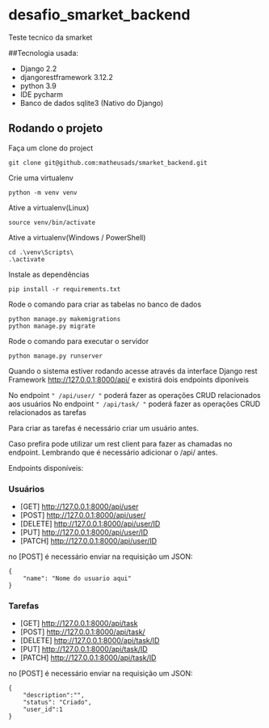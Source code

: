 # desafio_smarket_backend
Teste tecnico da smarket

##Tecnologia usada:
- Django 2.2
- djangorestframework 3.12.2
- python 3.9
- IDE pycharm
- Banco de dados sqlite3 (Nativo do Django)

## Rodando o projeto

Faça um clone do project
```
git clone git@github.com:matheusads/smarket_backend.git
```
Crie uma virtualenv
```
python -m venv venv
```

Ative a virtualenv(Linux)
```
source venv/bin/activate
```

Ative a virtualenv(Windows / PowerShell)
```
cd .\venv\Scripts\
.\activate
```

Instale as dependências
```
pip install -r requirements.txt
```

Rode o comando para criar as tabelas no banco de dados
```
python manage.py makemigrations
python manage.py migrate
```

Rode o comando para executar o servidor
```
python manage.py runserver
```

Quando o sistema estiver rodando acesse através da interface Django rest Framework
http://127.0.0.1:8000/api/ e existirá dois endpoints diponíveis

No endpoint ``` " /api/user/ " ``` poderá fazer as operações CRUD relacionados aos usuários
No endpoint ``` " /api/task/ " ``` poderá fazer as operações CRUD relacionados as tarefas

Para criar as tarefas é necessário criar um usuário antes.

Caso prefira pode utilizar um rest client para fazer as chamadas no endpoint.
Lembrando que é necessário adicionar o /api/ antes.

Endpoints disponíveis:
 ### Usuários
- [GET] http://127.0.0.1:8000/api/user
- [POST] http://127.0.0.1:8000/api/user/
- [DELETE] http://127.0.0.1:8000/api/user/ID
- [PUT] http://127.0.0.1:8000/api/user/ID
- [PATCH] http://127.0.0.1:8000/api/user/ID

no [POST] é necessário enviar na requisição um JSON:
```
{
	"name": "Nome do usuario aqui"
}
```

### Tarefas
- [GET] http://127.0.0.1:8000/api/task
- [POST] http://127.0.0.1:8000/api/task/
- [DELETE] http://127.0.0.1:8000/api/task/ID
- [PUT] http://127.0.0.1:8000/api/task/ID
- [PATCH] http://127.0.0.1:8000/api/task/ID

no [POST] é necessário enviar na requisição um JSON:
```
{
	"description":"",
	"status": "Criado",
	"user_id":1
}
```